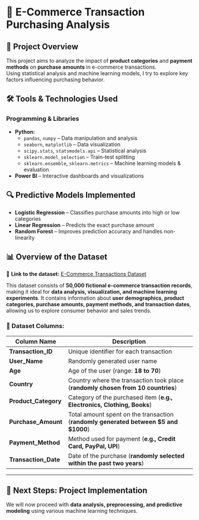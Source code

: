 # 🛒 E-Commerce Transaction Purchasing Analysis

## 📌 Project Overview
This project aims to analyze the impact of **product categories** and **payment methods** on **purchase amounts** in e-commerce transactions.  
Using statistical analysis and machine learning models, I try to explore key factors influencing purchasing behavior.

## 🛠 Tools & Technologies Used
### **Programming & Libraries**
- **Python:**
  - `pandas`, `numpy` – Data manipulation and analysis
  - `seaborn`, `matplotlib` – Data visualization
  - `scipy.stats`, `statsmodels.api` – Statistical analysis
  - `sklearn.model_selection` – Train-test splitting
  - `sklearn.ensemble`, `sklearn.metrics` – Machine learning models & evaluation
- **Power BI** – Interactive dashboards and visualizations

## 🔍 Predictive Models Implemented
- **Logistic Regression** – Classifies purchase amounts into high or low categories
- **Linear Regression** – Predicts the exact purchase amount
- **Random Forest** – Improves prediction accuracy and handles non-linearity

## 📊 Overview of the Dataset

🔗 **Link to the dataset:** [E-Commerce Transactions Dataset](https://www.kaggle.com/datasets/smayanj/e-commerce-transactions-dataset?resource=download)

This dataset consists of **50,000 fictional e-commerce transaction records**, making it ideal for **data analysis, visualization, and machine learning experiments**. It contains information about **user demographics, product categories, purchase amounts, payment methods, and transaction dates**, allowing us to explore consumer behavior and sales trends.

### 📂 Dataset Columns:

| Column Name         | Description |
|---------------------|-------------|
| **Transaction_ID**  | Unique identifier for each transaction |
| **User_Name**       | Randomly generated user name |
| **Age**            | Age of the user (range: **18 to 70**) |
| **Country**        | Country where the transaction took place (**randomly chosen from 10 countries**) |
| **Product_Category** | Category of the purchased item (**e.g., Electronics, Clothing, Books**) |
| **Purchase_Amount** | Total amount spent on the transaction (**randomly generated between $5 and $1000**) |
| **Payment_Method**  | Method used for payment (**e.g., Credit Card, PayPal, UPI**) |
| **Transaction_Date** | Date of the purchase (**randomly selected within the past two years**) |

---

## 🚀 Next Steps: Project Implementation
We will now proceed with **data analysis, preprocessing, and predictive modeling** using various machine learning techniques.

